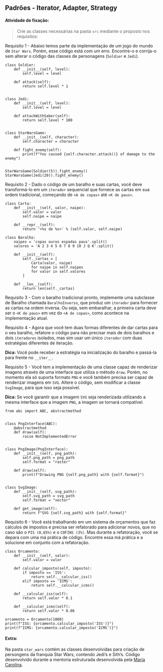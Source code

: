 ## Padrões - Iterator, Adapter, Strategy

####  Atividade de fixação:
> Crie as classes necessárias na pasta `src` mediante o proposto nos requisitos:

Requisito 1 - Abaixo temos parte da implementação de um jogo do mundo de `Star Wars`. Porém, esse código está com um erro. Encontre-o e corrija-o sem alterar o código das classes de personagens (`Soldier` e `Jedi`).

```
class Soldier:
    def __init__(self, level):
        self.level = level

    def attack(self):
        return self.level * 1


class Jedi:
    def __init__(self, level):
        self.level = level

    def attackWithSaber(self):
        return self.level * 100


class StarWarsGame:
    def __init__(self, character):
        self.character = character

    def fight_enemy(self):
        print(f"You caused {self.character.attack()} of damage to the enemy")


StarWarsGame(Soldier(5)).fight_enemy()
StarWarsGame(Jedi(20)).fight_enemy()
```

Requisito 2 - Dado o código de um baralho e suas cartas, você deve transformá-lo em um `iterador` sequencial que fornece as cartas em sua ordem tradicional, começando de `<A de copas>` até `<K de paus>`.

```
class Carta:
    def __init__(self, valor, naipe):
        self.valor = valor
        self.naipe = naipe

    def __repr__(self):
        return '<%s de %s>' % (self.valor, self.naipe)

class Baralho:
    naipes = 'copas ouros espadas paus'.split()
    valores = 'A 2 3 4 5 6 7 8 9 10 J Q K'.split()

    def __init__(self):
        self._cartas = [
            Carta(valor, naipe)
            for naipe in self.naipes
            for valor in self.valores
        ]

    def __len__(self):
        return len(self._cartas)
```


Requisito 3 - Com o baralho tradicional pronto, implemente uma subclasse de Baralho chamada `BaralhoInverso`, que produz um `iterador` para fornecer as cartas na ordem inversa. Ou seja, sem embaralhar, a primeira carta deve ser o `<K de paus>` em vez do `<A de copas>`, como acontece na implementação atual.


Requisito 4 - Agora que você tem duas formas diferentes de dar cartas para o seu baralho, refatore o código para não precisar mais de dois baralhos e dois `iteradores` isolados, mas sim usar um único `iterador` com duas estratégias diferentes de iteração.

**Dica:** Você pode receber a estratégia na inicialização do baralho e passá-la para frente no `__iter__`.


Requisito 5 - Você tem a implementação de uma classe capaz de renderizar imagens através de uma interface que utiliza o método `draw`. Porém, no momento ela só suporta formato `PNG` e você também precisa ser capaz de renderizar imagens em `SVG`. Altere o código, sem modificar a classe `SvgImage`, para que isso seja possível.

**Dica:** Se você garantir que a imagem `SVG` seja renderizada utilizando a mesma interface que a imagem `PNG`, a imagem se tornará compatível.

```
from abc import ABC, abstractmethod


class PngInterface(ABC):
    @abstractmethod
    def draw(self):
        raise NotImplementedError


class PngImage(PngInterface):
    def __init__(self, png_path):
        self.png_path = png_path
        self.format = "raster"

    def draw(self):
        print(f"Drawing PNG {self.png_path} with {self.format}")


class SvgImage:
    def __init__(self, svg_path):
        self.svg_path = svg_path
        self.format = "vector"

    def get_image(self):
        return f"SVG {self.svg_path} with {self.format}"
```


Requisito 6 - Você está trabalhando em um sistema de orçamentos que faz cálculos de impostos e precisa ser refatorado para adicionar novos, que no caso são o `PIS (0,65%)` e o `COFINS (3%)`. Mas durante a refatoração, você se depara com uma má prática de código. Encontre essa má prática e a solucione em conjunto com a refatoração.

```
class Orcamento:
    def __init__(self, valor):
        self.valor = valor

    def calcular_imposto(self, imposto):
        if imposto == 'ISS':
            return self.__calcular_iss()
        elif imposto == 'ICMS':
            return self.__calcular_icms()

    def __calcular_iss(self):
        return self.valor * 0.1

    def __calcular_icms(self):
        return self.valor * 0.06

orcamento = Orcamento(1000)
print(f"ISS: {orcamento.calcular_imposto('ISS')}")
print(f"ICMS: {orcamento.calcular_imposto('ICMS')}")
```


####  Extra:
Na pasta `star_wars` contém as classes desenvolvidas para criação de persongens da franquia Star Wars, contendo Jedi’s e Sith’s. Código desenvolvido durante a mentoria estruturada desenvolvida pela [Maria Carolina](https://www.linkedin.com/in/maria-carolina-francisco-amaral/).


